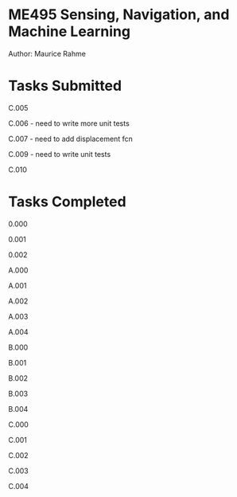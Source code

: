 # ME495 Sensing, Navigation, and Machine Learning
Author: Maurice Rahme

# Tasks Submitted

C.005

C.006 - need to write more unit tests

C.007 - need to add displacement fcn

C.009 - need to write unit tests

C.010

# Tasks Completed

0.000

0.001

0.002

A.000

A.001

A.002

A.003

A.004

B.000

B.001

B.002

B.003

B.004

C.000

C.001

C.002

C.003

C.004
